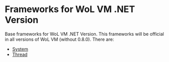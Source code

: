 # Frameworks for WoL VM .NET Version
 Base frameworks for WoL VM .NET Version. This frameworks will be official in all versions of WoL VM (without 0.8.0).
There are:
* [System](https://github.com/world-of-legends/frameworks-wolvm-dotnet/wiki/System)
* [Thread](https://github.com/world-of-legends/frameworks-wolvm-dotnet/wiki/Thread)
